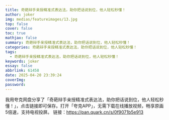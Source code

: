 ```yaml
---
title: 奇葩辩手亲授精准式表达法，助你把话说到位，他人轻松秒懂！
author: joker
img: medias/featureimages/13.jpg
top: false
cover: false
toc: true
mathjax: false
summary: 奇葩辩手亲授精准式表达法，助你把话说到位，他人轻松秒懂！
categories: 奇葩辩手亲授精准式表达法，助你把话说到位，他人轻松秒懂！
tags:
  - 奇葩辩手亲授精准式表达法，助你把话说到位，他人轻松秒懂！
keywords: joker
essay: false
abbrlink: 61458
date: 2025-04-20 23:39:24
coverImg:
password:
---
```


我用夸克网盘分享了「奇葩辩手亲授精准式表达法，助你把话说到位，他人轻松秒懂！」，点击链接即可保存。打开「夸克APP」，无需下载在线播放视频，畅享原画5倍速，支持电视投屏。
链接：https://pan.quark.cn/s/0f9071b5e913
